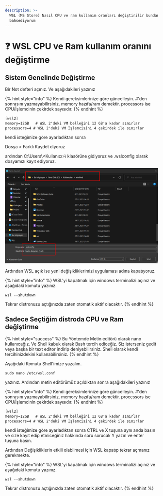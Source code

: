```yaml
---
description: >-
  WSL (MS Store) Nasıl CPU ve ram kullanım oranları değiştirilir bundan
  bahsediyorum
---
```


# ❓ WSL CPU ve Ram kullanım oranını değiştirme

## Sistem Genelinde Değiştirme

Bir Not defteri açınız. Ve aşağıdakileri yazınız

{% hint style="info" %}
Kendi gereksimlerinize göre güncelleyin. #'den sonrasını yazmayabilirsiniz. memory hazıfa/ram demektir. processors ise CPU/İşlemcinin çekirdek sayısıdır.
{% endhint %}

```
[wsl2]
memory=12GB   # WSL 2'deki VM belleğini 12 GB'a kadar sınırlar
processors=4 # WSL 2'deki VM İşlemcisini 4 çekirdek ile sınırlar
```

kendi isteğimize göre ayarladıktan sonra&#x20;

Dosya > Farklı Kaydet diyoruz

ardından C:\Users\\\<Kullanıcı>\ klasörüne gidiyoruz ve .wslconfig olarak dosyamızı kayıt ediyoruz.

![](<../.gitbook/assets/image (92).png>)

Ardından WSL açık ise yeni değişikliklerimizi uygulaması adına kapatıyoruz.

{% hint style="info" %}
WSL'yi kapatmak için windows terminalizi açınız ve aşağıdaki komutu yazınız.

```
wsl --shutdown
```

Tekrar distronuzu açtığınızda zaten otomatik aktif olacaktır.
{% endhint %}

## Sadece Seçtiğim distroda CPU ve Ram değiştirme

{% hint style="success" %}
Bu Yöntemde Metin editörü olarak nano kullanıcağız. Ve Shell kabuk olarak Bash tercih ediceğiz. Siz isterseniz gedit veya başka bir text editor indirip deniyebilirsiniz. Shell olarak kendi tercihinizdekini kullanabilirsiniz.
{% endhint %}

Aşağıdaki Komutu Shell'imize yazalım.

```
sudo nano /etc/wsl.conf
```

yazınız. Ardından metin editörümüz açıldıktan sonra aşağıdakileri yazınız

{% hint style="info" %}
Kendi gereksimlerinize göre güncelleyin. #'den sonrasını yazmayabilirsiniz. memory hazıfa/ram demektir. processors ise CPU/İşlemcinin çekirdek sayısıdır.
{% endhint %}

```
[wsl2]
memory=12GB   # WSL 2'deki VM belleğini 12 GB'a kadar sınırlar
processors=4 # WSL 2'deki VM İşlemcisini 4 çekirdek ile sınırlar
```

kendi isteğimize göre ayarladıktan sonra CTRL ve X tuşuna aynı anda basın ve size kayıt edip etmiceğiniz hakkında soru sorucak Y yazın ve enter tuşuna basın.&#x20;

Ardından Değişikliklerin etkili olabilmesi için WSL kapatıp tekrar açmanız gerekmekte.

{% hint style="info" %}
WSL'yi kapatmak için windows terminalizi açınız ve aşağıdaki komutu yazınız.

```
wsl --shutdown
```

Tekrar distronuzu açtığınızda zaten otomatik aktif olacaktır.
{% endhint %}

